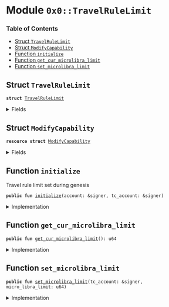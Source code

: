 
<a name="0x0_TravelRuleLimit"></a>

# Module `0x0::TravelRuleLimit`

### Table of Contents

-  [Struct `TravelRuleLimit`](#0x0_TravelRuleLimit_TravelRuleLimit)
-  [Struct `ModifyCapability`](#0x0_TravelRuleLimit_ModifyCapability)
-  [Function `initialize`](#0x0_TravelRuleLimit_initialize)
-  [Function `get_cur_microlibra_limit`](#0x0_TravelRuleLimit_get_cur_microlibra_limit)
-  [Function `set_microlibra_limit`](#0x0_TravelRuleLimit_set_microlibra_limit)



<a name="0x0_TravelRuleLimit_TravelRuleLimit"></a>

## Struct `TravelRuleLimit`



<pre><code><b>struct</b> <a href="#0x0_TravelRuleLimit">TravelRuleLimit</a>
</code></pre>



<details>
<summary>Fields</summary>


<dl>
<dt>

<code>micro_libra_limit: u64</code>
</dt>
<dd>

</dd>
</dl>


</details>

<a name="0x0_TravelRuleLimit_ModifyCapability"></a>

## Struct `ModifyCapability`



<pre><code><b>resource</b> <b>struct</b> <a href="#0x0_TravelRuleLimit_ModifyCapability">ModifyCapability</a>
</code></pre>



<details>
<summary>Fields</summary>


<dl>
<dt>

<code>cap: <a href="LibraConfig.md#0x0_LibraConfig_ModifyConfigCapability">LibraConfig::ModifyConfigCapability</a>&lt;<a href="#0x0_TravelRuleLimit_TravelRuleLimit">TravelRuleLimit::TravelRuleLimit</a>&gt;</code>
</dt>
<dd>

</dd>
</dl>


</details>

<a name="0x0_TravelRuleLimit_initialize"></a>

## Function `initialize`

Travel rule limit set during genesis


<pre><code><b>public</b> <b>fun</b> <a href="#0x0_TravelRuleLimit_initialize">initialize</a>(account: &signer, tc_account: &signer)
</code></pre>



<details>
<summary>Implementation</summary>


<pre><code><b>public</b> <b>fun</b> <a href="#0x0_TravelRuleLimit_initialize">initialize</a>(account: &signer, tc_account: &signer) {
    Transaction::assert(<a href="Signer.md#0x0_Signer_address_of">Signer::address_of</a>(account) == <a href="LibraConfig.md#0x0_LibraConfig_default_config_address">LibraConfig::default_config_address</a>(), 1);
    <b>let</b> cap = <a href="LibraConfig.md#0x0_LibraConfig_publish_new_config_with_capability">LibraConfig::publish_new_config_with_capability</a>&lt;<a href="#0x0_TravelRuleLimit">TravelRuleLimit</a>&gt;(
        account,
        <a href="#0x0_TravelRuleLimit">TravelRuleLimit</a> { micro_libra_limit: 1000000 },
    );
    move_to(tc_account, <a href="#0x0_TravelRuleLimit_ModifyCapability">ModifyCapability</a> { cap })
}
</code></pre>



</details>

<a name="0x0_TravelRuleLimit_get_cur_microlibra_limit"></a>

## Function `get_cur_microlibra_limit`



<pre><code><b>public</b> <b>fun</b> <a href="#0x0_TravelRuleLimit_get_cur_microlibra_limit">get_cur_microlibra_limit</a>(): u64
</code></pre>



<details>
<summary>Implementation</summary>


<pre><code><b>public</b> <b>fun</b> <a href="#0x0_TravelRuleLimit_get_cur_microlibra_limit">get_cur_microlibra_limit</a>(): u64 {
    <b>let</b> rule = <a href="LibraConfig.md#0x0_LibraConfig_get">LibraConfig::get</a>&lt;<a href="#0x0_TravelRuleLimit">TravelRuleLimit</a>&gt;();
    rule.micro_libra_limit
}
</code></pre>



</details>

<a name="0x0_TravelRuleLimit_set_microlibra_limit"></a>

## Function `set_microlibra_limit`



<pre><code><b>public</b> <b>fun</b> <a href="#0x0_TravelRuleLimit_set_microlibra_limit">set_microlibra_limit</a>(tc_account: &signer, micro_libra_limit: u64)
</code></pre>



<details>
<summary>Implementation</summary>


<pre><code><b>public</b> <b>fun</b> <a href="#0x0_TravelRuleLimit_set_microlibra_limit">set_microlibra_limit</a>(tc_account: &signer, micro_libra_limit: u64) <b>acquires</b> <a href="#0x0_TravelRuleLimit_ModifyCapability">ModifyCapability</a> {
    Transaction::assert(
        micro_libra_limit &gt; 1000,
        4
    );
    <b>let</b> tc_address = <a href="Signer.md#0x0_Signer_address_of">Signer::address_of</a>(tc_account);
    Transaction::assert(tc_address == <a href="Association.md#0x0_Association_treasury_compliance_account">Association::treasury_compliance_account</a>(), 3);
    <b>let</b> modify_cap = &borrow_global&lt;<a href="#0x0_TravelRuleLimit_ModifyCapability">ModifyCapability</a>&gt;(tc_address).cap;
    // <b>let</b> modify_cap = borrow_global&lt;<a href="#0x0_TravelRuleLimit_ModifyCapability">ModifyCapability</a>&lt;<a href="#0x0_TravelRuleLimit_TravelRuleLimit">Self::TravelRuleLimit</a>&gt;&gt;(tc_address).cap;
    <a href="LibraConfig.md#0x0_LibraConfig_set_with_capability">LibraConfig::set_with_capability</a>&lt;<a href="#0x0_TravelRuleLimit">TravelRuleLimit</a>&gt;(
        modify_cap,
        <a href="#0x0_TravelRuleLimit">TravelRuleLimit</a> { micro_libra_limit },
    );
}
</code></pre>



</details>
